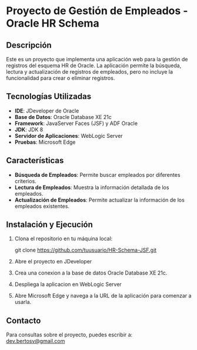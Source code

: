 # Proyecto de Gestión de Empleados - Oracle HR Schema

## Descripción
Este es un proyecto que implementa una aplicación web para la gestión de registros del esquema HR de Oracle. La aplicación permite la búsqueda, lectura y actualización de registros de empleados, pero no incluye la funcionalidad para crear o eliminar registros.

## Tecnologías Utilizadas
- **IDE**: JDeveloper de Oracle
- **Base de Datos**: Oracle Database XE 21c
- **Framework**: JavaServer Faces (JSF) y ADF Oracle
- **JDK**: JDK 8
- **Servidor de Aplicaciones**: WebLogic Server
- **Pruebas**: Microsoft Edge

## Características
- **Búsqueda de Empleados**: Permite buscar empleados por diferentes criterios.
- **Lectura de Empleados**: Muestra la información detallada de los empleados.
- **Actualización de Empleados**: Permite actualizar la información de los empleados existentes.

## Instalación y Ejecución
1. Clona el repositorio en tu máquina local:
   
   git clone https://github.com/tuusuario/HR-Schema-JSF.git

2. Abre el proyecto en JDeveloper
3. Crea una conexion a la base de datos Oracle Database XE 21c.
4. Despliega la aplicacion en WebLogic Server
5. Abre Microsoft Edge y navega a la URL de la aplicación para comenzar a usarla.

## Contacto
Para consultas sobre el proyecto, puedes escribir a: dev.bertosv@gmail.com
